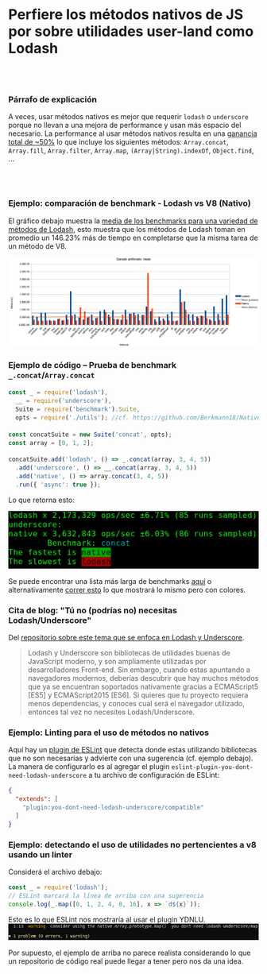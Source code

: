 # Perfiere los métodos nativos de JS por sobre utilidades user-land como Lodash


<br/><br/>

### Párrafo de explicación

A veces, usar métodos nativos es mejor que requerir `lodash` o `underscore` porque no llevan a una mejora de performance y usan más espacio del necesario.
La performance al usar métodos nativos resulta en una [ganancia total de ~50%](https://github.com/Berkmann18/NativeVsUtils/blob/master/analysis.xlsx) lo que incluye los siguientes métodos: `Array.concat`, `Array.fill`, `Array.filter`, `Array.map`, `(Array|String).indexOf`, `Object.find`, ...


<!-- comparación aquí: https://gist.github.com/Berkmann18/3a99f308d58535ab0719ac8fc3c3b8bb-->

<br/><br/>

### Ejemplo: comparación de benchmark - Lodash vs V8 (Nativo)
El gráfico debajo muestra la [media de los benchmarks para una variedad de métodos de Lodash](https://github.com/Berkmann18/NativeVsUtils/blob/master/nativeVsLodash.ods), esto muestra que los métodos de Lodash toman en promedio un 146.23% más de tiempo en completarse que la misma tarea de un método de V8.

![meanDiag](../../assets/images/sampleMeanDiag.png)

### Ejemplo de código – Prueba de benchmark `_.concat`/`Array.concat`
```javascript
const _ = require('lodash'),
  __ = require('underscore'),
  Suite = require('benchmark').Suite,
  opts = require('./utils'); //cf. https://github.com/Berkmann18/NativeVsUtils/blob/master/utils.js

const concatSuite = new Suite('concat', opts);
const array = [0, 1, 2];

concatSuite.add('lodash', () => _.concat(array, 3, 4, 5))
  .add('underscore', () => __.concat(array, 3, 4, 5))
  .add('native', () => array.concat(3, 4, 5))
  .run({ 'async': true });
```

Lo que retorna esto:

![output](../../assets/images/concat-benchmark.png)

Se puede encontrar una lista más larga de benchmarks [aquí](https://github.com/Berkmann18/NativeVsUtils/blob/master/index.txt) o alternativamente [correr esto](https://github.com/Berkmann18/NativeVsUtils/blob/master/index.js) lo que mostrará lo mismo pero con colores.

### Cita de blog: "Tú no (podrías no) necesitas Lodash/Underscore"

Del [repositorio sobre este tema que se enfoca en Lodash y Underscore](https://github.com/you-dont-need/You-Dont-Need-Lodash-Underscore).

 > Lodash y Underscore son bibliotecas de utilidades buenas de JavaScript moderno, y son ampliamente utilizadas por desarrolladores Front-end. Sin embargo, cuando estas apuntando a navegadores modernos, deberías descubrir que hay muchos métodos que ya se encuentran soportados nativamente gracias a ECMAScript5 [ES5] y ECMAScript2015 [ES6]. Si quieres que tu proyecto requiera menos dependencias, y conoces cual será el navegador utilizado, entonces tal vez no necesites Lodash/Underscore.

### Ejemplo: Linting para el uso de métodos no nativos
Aquí hay un [plugin de ESLint](https://www.npmjs.com/package/eslint-plugin-you-dont-need-lodash-underscore) que detecta donde estas utilizando bibliotecas que no son necesarias y advierte con una sugerencia (cf. ejemplo debajo).<br>
La manera de configurarlo es al agregar el plugin `eslint-plugin-you-dont-need-lodash-underscore` a tu archivo de configuración de ESLint:
```json
{
  "extends": [
    "plugin:you-dont-need-lodash-underscore/compatible"
  ]
}
```

### Ejemplo: detectando el uso de utilidades no pertencientes a v8 usando un linter
Considerá el archivo debajo:
```js
const _ = require('lodash');
// ESLint marcará la línea de arriba con una sugerencia
console.log(_.map([0, 1, 2, 4, 8, 16], x => `d${x}`));
```
Esto es lo que ESLint nos mostraría al usar el plugin YDNLU.
![output](../../assets/images/ydnlu.png)

Por supuesto, el ejemplo de arriba no parece realista considerando lo que un repositorio de código real puede llegar a tener pero nos da una idea.
